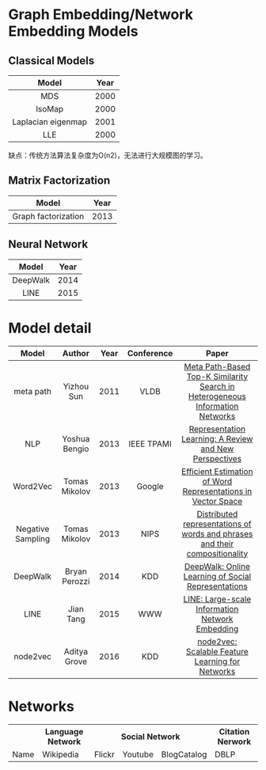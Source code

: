 # Graph Embedding/Network Embedding Models
## Classical Models
Model|Year
:-:|:-:
MDS|2000
IsoMap|2000
Laplacian eigenmap|2001
LLE|2000

缺点：传统方法算法复杂度为O(n2)，无法进行大规模图的学习。
## Matrix Factorization
Model|Year
:-:|:-:
Graph factorization|2013
## Neural Network
Model|Year
:-:|:-:
DeepWalk|2014
LINE|2015
# Model detail
|Model|Author|Year|Conference|Paper|
|:-:|:----:|:--:|:--------:|:---:|
|meta path|Yizhou Sun|2011|VLDB|[Meta Path-Based Top-K Similarity Search in Heterogeneous Information Networks](http://citeseerx.ist.psu.edu/viewdoc/download?doi=10.1.1.227.9062&rep=rep1&type=pdf)|
|NLP|Yoshua Bengio|2013|IEEE TPAMI|[Representation Learning: A Review and New Perspectives](https://arxiv.org/pdf/1206.5538.pdf)|
|Word2Vec|Tomas Mikolov|2013|Google|[Efficient Estimation of Word Representations in Vector Space](http://arxiv.org/abs/1301.3781)|
|Negative Sampling|Tomas Mikolov|2013|NIPS|[Distributed representations of words and phrases and their compositionality](https://papers.nips.cc/paper/5021-distributed-representations-of-words-and-phrases-and-their-compositionality.pdf)|
|DeepWalk|Bryan Perozzi|2014|KDD|[DeepWalk: Online Learning of Social Representations](https://arxiv.org/pdf/1403.6652.pdf)|
|LINE|Jian Tang|2015|WWW|[LINE: Large-scale Information Network Embedding](https://arxiv.org/pdf/1503.03578.pdf)|
|node2vec|Aditya Grove|2016|KDD|[node2vec: Scalable Feature Learning for Networks](http://shichuan.org/hin/topic/Embedding/2016.%20node2vec%20Scalable%20Feature%20Learning%20for%20Networks.pdf)|
# Networks
<table>
    <tr>
        <th colspan="1"></th>
        <th colspan="1">Language Network</th>
        <th colspan="3">Social Network</th>
        <th colspan="1">Citation Nerwork</th>
    </tr>
    <tr>
        <td>Name</td>
        <td>Wikipedia</td>
        <td>Flickr</td>
        <td>Youtube</td>
        <td>BlogCatalog</td>
        <td>DBLP</td>
    </tr>
</table>
